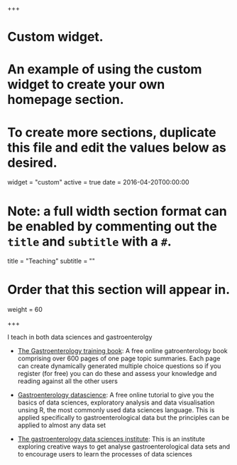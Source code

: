 +++
# Custom widget.
# An example of using the custom widget to create your own homepage section.
# To create more sections, duplicate this file and edit the values below as desired.
widget = "custom"
active = true
date = 2016-04-20T00:00:00

# Note: a full width section format can be enabled by commenting out the `title` and `subtitle` with a `#`.
title = "Teaching"
subtitle = ""

# Order that this section will appear in.
weight = 60

+++

I teach in both data sciences and gastroenterolgy 



- [The Gastroenterology training book](http://www.gastroenterologybook.com): A free online gatroenterology book comprising over 600 pages of one page topic summaries. Each page can create dynamically generated multiple choice questions so if you register (for free) you can do these and assess your knowledge and reading against all the other users

- [Gastroenterology datascience](http://gastrodatascience.com): A free online tutorial to give you the basics of data sciences, exploratory analysis and data visualisation unsing R, the most commonly used data sciences language. This is applied specifically to gastroenterological data but the principles can be applied to almost any data set

- [The gastroenterology data sciences institute](http://gastrods.co.uk/): This is an institute exploring creative ways to get analyse gastroenterological data sets and to encourage users to learn the processes of data sciences
